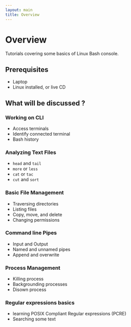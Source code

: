 ```yaml
---
layout: main
title: Overview
---
```

# Overview

Tutorials covering some basics of Linux Bash console.

## Prerequisites

- Laptop
- Linux installed, or live CD

## What will be discussed ?

### Working on CLI

- Access terminals
- Identify connected terminal
- Bash history

### Analyzing Text Files

- `head` and `tail`
- `more` or `less`
- `cat` or `tac`
- `cut` and `sort`

### Basic File Management

- Traversing directories
- Listing files
- Copy, move, and delete
- Changing permissions

### Command line Pipes

- Input and Output
- Named and unnamed pipes
- Append and overwrite

### Process Management

- Killing process
- Backgrounding processes
- Disown process

### Regular expressions basics

- learning POSIX Compliant Regular expressions (PCRE)
- Searching some text
